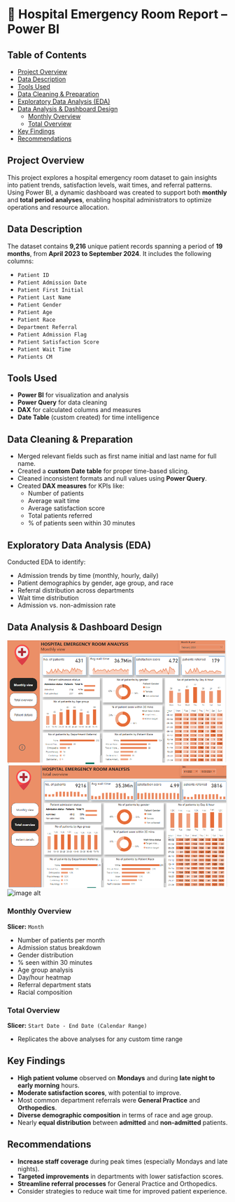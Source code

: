 # 🏥 Hospital Emergency Room Report – Power BI

## Table of Contents

- [Project Overview](#project-overview)
- [Data Description](#data-description)
- [Tools Used](#tools-used)
- [Data Cleaning & Preparation](#data-cleaning--preparation)
- [Exploratory Data Analysis (EDA)](#exploratory-data-analysis-eda)
- [Data Analysis & Dashboard Design](#data-analysis--dashboard-design)
  - [Monthly Overview](#monthly-overview)
  - [Total Overview](#total-overview)
- [Key Findings](#key-findings)
- [Recommendations](#recommendations)



## Project Overview
This project explores a hospital emergency room dataset to gain insights into patient trends, satisfaction levels, wait times, and referral patterns. Using Power BI, a dynamic dashboard was created to support both **monthly** and **total period analyses**, enabling hospital administrators to optimize operations and resource allocation.

##  Data Description
The dataset contains **9,216** unique patient records spanning a period of **19 months**, from **April 2023 to September 2024**. It includes the following columns:

- `Patient ID`
- `Patient Admission Date`
- `Patient First Initial`
- `Patient Last Name`
- `Patient Gender`
- `Patient Age`
- `Patient Race`
- `Department Referral`
- `Patient Admission Flag`
- `Patient Satisfaction Score`
- `Patient Wait Time`
- `Patients CM`

##  Tools Used
- **Power BI** for visualization and analysis  
- **Power Query** for data cleaning  
- **DAX** for calculated columns and measures  
- **Date Table** (custom created) for time intelligence
  
##  Data Cleaning & Preparation
- Merged relevant fields such as first name initial and last name for full name.
- Created a **custom Date table** for proper time-based slicing.
- Cleaned inconsistent formats and null values using **Power Query**.
- Created **DAX measures** for KPIs like:
  - Number of patients  
  - Average wait time  
  - Average satisfaction score  
  - Total patients referred  
  - % of patients seen within 30 minutes  

##  Exploratory Data Analysis (EDA)
Conducted EDA to identify:
- Admission trends by time (monthly, hourly, daily)
- Patient demographics by gender, age group, and race
- Referral distribution across departments
- Wait time distribution
- Admission vs. non-admission rate

## Data Analysis & Dashboard Design

![image alt](https://github.com/odewolemistura/Hospital-Emergency-Room-Report-Power-BI/blob/129850d01e59396f8b6a8c4abb8f875cc92a9bd5/ER%20Dashboard%20I.png)
![image alt](https://github.com/odewolemistura/Hospital-Emergency-Room-Report-Power-BI/blob/87906e3fb992e899b49624d6561b64df370ce892/ER%20Dashboard%20II.png)
![image alt]()

### Monthly Overview
**Slicer:** `Month`

- Number of patients per month  
- Admission status breakdown  
- Gender distribution  
- % seen within 30 minutes  
- Age group analysis  
- Day/hour heatmap  
- Referral department stats  
- Racial composition  

### Total Overview
**Slicer:** `Start Date - End Date (Calendar Range)`

- Replicates the above analyses for any custom time range

## Key Findings
- **High patient volume** observed on **Mondays** and during **late night to early morning** hours.
- **Moderate satisfaction scores**, with potential to improve.
- Most common department referrals were **General Practice** and **Orthopedics**.
- **Diverse demographic composition** in terms of race and age group.
- Nearly **equal distribution** between **admitted** and **non-admitted** patients.

## Recommendations
- **Increase staff coverage** during peak times (especially Mondays and late nights).
- **Targeted improvements** in departments with lower satisfaction scores.
- **Streamline referral processes** for General Practice and Orthopedics.
- Consider strategies to reduce wait time for improved patient experience.





